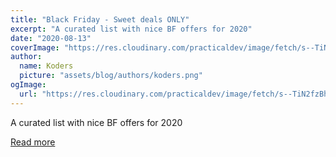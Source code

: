 ```yaml
---
title: "Black Friday - Sweet deals ONLY"
excerpt: "A curated list with nice BF offers for 2020"
date: "2020-08-13"
coverImage: "https://res.cloudinary.com/practicaldev/image/fetch/s--TiN2fzBh--/c_imagga_scale,f_auto,fl_progressive,h_420,q_auto,w_1000/https://raw.githubusercontent.com/black-friday-deals/black-friday-deals/main/media/bf-creative-tim-react.png"
author:
  name: Koders
  picture: "assets/blog/authors/koders.png"
ogImage:
  url: "https://res.cloudinary.com/practicaldev/image/fetch/s--TiN2fzBh--/c_imagga_scale,f_auto,fl_progressive,h_420,q_auto,w_1000/https://raw.githubusercontent.com/black-friday-deals/black-friday-deals/main/media/bf-creative-tim-react.png"
---
```


A curated list with nice BF offers for 2020

[Read more](https://dev.to/sm0ke/black-friday-sweet-deals-only-1k53)
